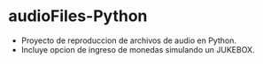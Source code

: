 # audioFiles-Python

- Proyecto de reproduccion de archivos de audio en Python.
- Incluye opcion de ingreso de monedas simulando un JUKEBOX.
